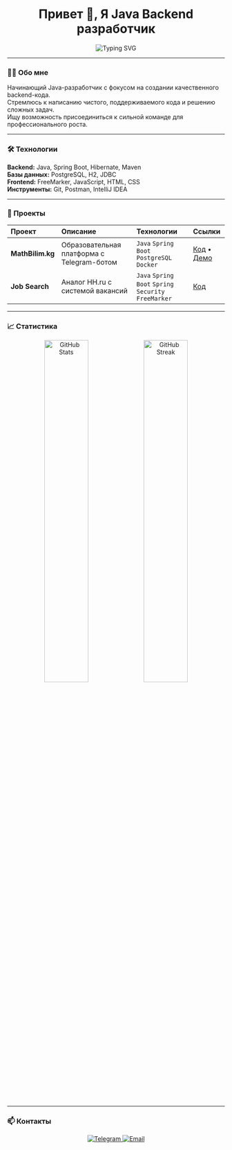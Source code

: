 <h1 align="center">Привет 👋, Я Java Backend разработчик</h1>

<p align="center">
  <img src="https://readme-typing-svg.herokuapp.com?font=Fira+Code&size=22&pause=1000&color=F78C6B&center=true&vCenter=true&width=500&lines=Java+Backend+Developer;Spring+Boot+%7C+PostgreSQL+%7C+REST+API;Open+to+work+%26+collaboration" alt="Typing SVG" />
</p>

---

### 👨‍💻 Обо мне

Начинающий Java-разработчик с фокусом на создании качественного backend-кода.  
Стремлюсь к написанию чистого, поддерживаемого кода и решению сложных задач.  
Ищу возможность присоединиться к сильной команде для профессионального роста.

---

### 🛠️ Технологии

**Backend:** Java, Spring Boot, Hibernate, Maven  
**Базы данных:** PostgreSQL, H2, JDBC  
**Frontend:** FreeMarker, JavaScript, HTML, CSS  
**Инструменты:** Git, Postman, IntelliJ IDEA

---

### 📌 Проекты

<div align="center">

| Проект | Описание | Технологии | Ссылки |
| :--- | :--- | :--- | :--- |
| **MathBilim.kg** | Образовательная платформа с Telegram-ботом | `Java` `Spring Boot` `PostgreSQL` `Docker` | [Код](https://github.com/Adis-cmd/mathbilim) • [Демо](https://mathbilim.kg) |
| **Job Search** | Аналог HH.ru с системой вакансий | `Java` `Spring Boot` `Spring Security` `FreeMarker` | [Код](https://github.com/Adis-cmd/Job-Search) |

</div>

---

### 📈 Статистика

<p align="center">
  <img src="https://github-readme-stats.vercel.app/api?username=Adis-cmd&show_icons=true&theme=default" alt="GitHub Stats" width="45%" />
  <img src="https://github-readme-streak-stats.herokuapp.com/?user=Adis-cmd" alt="GitHub Streak" width="45%" />
</p>

---

### 📫 Контакты

<p align="center">
  <a href="https://t.me/javadev4">
    <img src="https://img.shields.io/badge/Telegram-2CA5E0?style=flat-square&logo=telegram&logoColor=white" alt="Telegram"/>
  </a>
  <a href="mailto:your-email@example.com">
    <img src="https://img.shields.io/badge/Email-D14836?style=flat-square&logo=gmail&logoColor=white" alt="Email"/>
  </a>
</p>
